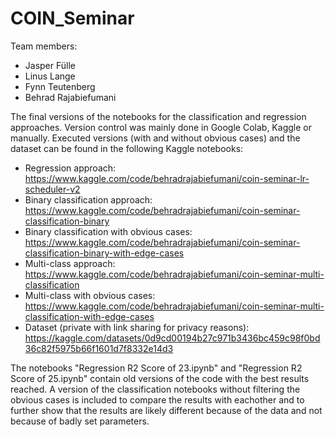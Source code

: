 # COIN_Seminar
Team members:
 - Jasper Fülle
 - Linus Lange
 - Fynn Teutenberg
 - Behrad Rajabiefumani

The final versions of the notebooks for the classification and regression approaches. Version control was mainly done in Google Colab, Kaggle or manually.
Executed versions (with and without obvious cases) and the dataset can be found in the following Kaggle notebooks:

- Regression approach: https://www.kaggle.com/code/behradrajabiefumani/coin-seminar-lr-scheduler-v2
- Binary classification approach: https://www.kaggle.com/code/behradrajabiefumani/coin-seminar-classification-binary
- Binary classification with obvious cases: https://www.kaggle.com/code/behradrajabiefumani/coin-seminar-classification-binary-with-edge-cases
- Multi-class approach: https://www.kaggle.com/code/behradrajabiefumani/coin-seminar-multi-classification
- Multi-class with obvious cases: https://www.kaggle.com/code/behradrajabiefumani/coin-seminar-multi-classification-with-edge-cases
- Dataset (private with link sharing for privacy reasons): https://kaggle.com/datasets/0d9cd00194b27c971b3436bc459c98f0bd36c82f5975b66f1601d7f8332e14d3

The notebooks "Regression R2 Score of 23.ipynb" and "Regression R2 Score of 25.ipynb" contain old versions of the code with the best results reached. A version of the classification notebooks without filtering the obvious cases is included to compare the results with eachother and to further show that the results are likely different because of the data and not because of badly set parameters.
